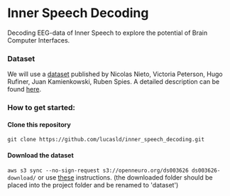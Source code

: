 # Inner Speech Decoding

Decoding EEG-data of Inner Speech to explore the potential of Brain Computer Interfaces.

### Dataset
We will use a [dataset](https://openneuro.org/datasets/ds003626) published by Nicolas Nieto, Victoria Peterson, Hugo Rufiner, Juan Kamienkowski, Ruben Spies.
A detailed description can be found [here](https://www.biorxiv.org/content/10.1101/2021.04.19.440473v1.full).

### How to get started:
#### Clone this repository
`git clone https://github.com/lucasld/inner_speech_decoding.git`
#### Download the dataset
`aws s3 sync --no-sign-request s3://openneuro.org/ds003626 ds003626-download/`
or use [these](https://openneuro.org/datasets/ds003626/versions/2.1.0/download) instructions.
(the downloaded folder should be placed into the project folder and be renamed to 'dataset')

